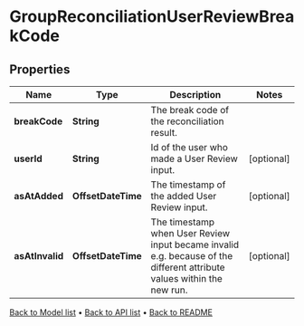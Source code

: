 

# GroupReconciliationUserReviewBreakCode


## Properties

| Name | Type | Description | Notes |
|------------ | ------------- | ------------- | -------------|
|**breakCode** | **String** | The break code of the reconciliation result. |  |
|**userId** | **String** | Id of the user who made a User Review input. |  [optional] |
|**asAtAdded** | **OffsetDateTime** | The timestamp of the added User Review input. |  [optional] |
|**asAtInvalid** | **OffsetDateTime** | The timestamp when User Review input became invalid e.g. because of the different attribute values within the new run. |  [optional] |



[Back to Model list](../README.md#documentation-for-models) &#8226; [Back to API list](../README.md#documentation-for-api-endpoints) &#8226; [Back to README](../README.md)



